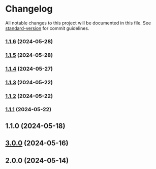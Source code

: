 # Changelog

All notable changes to this project will be documented in this file. See [standard-version](https://github.com/conventional-changelog/standard-version) for commit guidelines.

### [1.1.6](https://github.com/jinmuyan5393/zh-utils/compare/v1.1.5...v1.1.6) (2024-05-28)

### [1.1.5](https://github.com/jinmuyan5393/zh-utils/compare/v1.1.4...v1.1.5) (2024-05-28)

### [1.1.4](https://github.com/jinmuyan5393/zh-utils/compare/v1.1.3...v1.1.4) (2024-05-27)

### [1.1.3](https://github.com/jinmuyan5393/zh-utils/compare/v1.1.2...v1.1.3) (2024-05-22)

### [1.1.2](https://github.com/jinmuyan5393/zh-utils/compare/v1.1.1...v1.1.2) (2024-05-22)

### [1.1.1](https://github.com/jinmuyan5393/zh-utils/compare/v1.1.0...v1.1.1) (2024-05-22)

## 1.1.0 (2024-05-18)

## [3.0.0](https://github.com/jinmuyan888/zh-utils/compare/v2.0.0...v3.0.0) (2024-05-16)

## 2.0.0 (2024-05-14)
